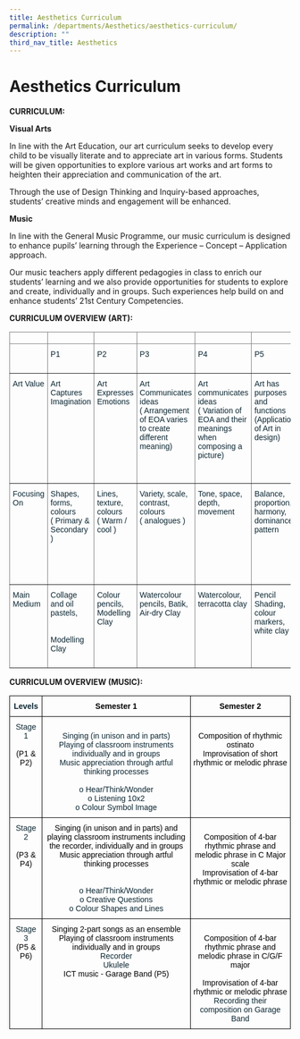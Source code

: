 ```yaml
---
title: Aesthetics Curriculum
permalink: /departments/Aesthetics/aesthetics-curriculum/
description: ""
third_nav_title: Aesthetics
---
```

# Aesthetics Curriculum

**CURRICULUM:**

**Visual Arts**

In line with the Art Education, our art curriculum seeks to develop every child to be visually literate and to appreciate art in various forms. Students will be given opportunities to explore various art works and art forms to heighten their appreciation and communication of the art.

Through the use of Design Thinking and Inquiry-based approaches, students’ creative minds and engagement will be enhanced.

 

**Music**

In line with the General Music Programme, our music curriculum is designed to enhance pupils’ learning through the Experience – Concept – Application approach.

Our music teachers apply different pedagogies in class to enrich our students’ learning and we also provide opportunities for students to explore and create, individually and in groups. Such experiences help build on and enhance students’ 21st Century Competencies.

**CURRICULUM OVERVIEW (ART):**

<style type="text/css">
.tg  {border-collapse:collapse;border-spacing:0;}
.tg td{border-color:black;border-style:solid;border-width:1px;font-family:Arial, sans-serif;font-size:14px;
  overflow:hidden;padding:10px 5px;word-break:normal;}
.tg th{border-color:black;border-style:solid;border-width:1px;font-family:Arial, sans-serif;font-size:14px;
  font-weight:normal;overflow:hidden;padding:10px 5px;word-break:normal;}
.tg .tg-qr2y{border-color:inherit;color:#0C2733;text-align:left;vertical-align:top}
.tg .tg-0pky{border-color:inherit;text-align:left;vertical-align:top}
</style>
<table class="tg">
<thead>
  <tr>
    <th class="tg-0pky"></th>
    <th class="tg-0pky"></th>
    <th class="tg-0pky"></th>
    <th class="tg-0pky"></th>
    <th class="tg-0pky"></th>
    <th class="tg-0pky"></th>
    <th class="tg-0pky"></th>
  </tr>
</thead>
<tbody>
  <tr>
    <td class="tg-qr2y"><br><br></td>
    <td class="tg-qr2y">P1<br><br></td>
    <td class="tg-qr2y">P2<br></td>
    <td class="tg-qr2y">P3<br></td>
    <td class="tg-qr2y">P4<br><br></td>
    <td class="tg-qr2y">P5<br><br></td>
    <td class="tg-0pky">P6</td>
  </tr>
  <tr>
    <td class="tg-qr2y">Art Value<br><br></td>
    <td class="tg-qr2y">Art Captures Imagination<br><br></td>
    <td class="tg-qr2y">Art Expresses Emotions<br><br></td>
    <td class="tg-qr2y">Art Communicates ideas<br>( Arrangement of EOA varies to create different meaning)<br><br></td>
    <td class="tg-qr2y">Art communicates ideas <br>( Variation of EOA and their meanings when composing a picture)<br><br><br></td>
    <td class="tg-qr2y">Art has purposes and functions <br>(Application of Art in design)<br><br></td>
    <td class="tg-qr2y">Art has purposes and functions <br>( Art and society)<br><br></td>
  </tr>
  <tr>
    <td class="tg-qr2y">Focusing On<br><br></td>
    <td class="tg-qr2y">Shapes, forms, colours <br>( Primary &amp; Secondary )<br><br></td>
    <td class="tg-qr2y">Lines, texture, colours <br>( Warm / cool )<br><br></td>
    <td class="tg-qr2y">Variety, scale, contrast, colours <br>( analogues )<br><br></td>
    <td class="tg-qr2y">Tone, space, depth, movement<br><br></td>
    <td class="tg-qr2y">Balance, proportion, harmony, dominance, pattern<br><br></td>
    <td class="tg-qr2y">Balance, proportion, harmony Rhythm, Complementary Colours<br><br><br><br> <br></td>
  </tr>
  <tr>
    <td class="tg-qr2y">Main Medium<br><br></td>
    <td class="tg-qr2y">Collage and oil pastels,<br><br><br>Modelling Clay<br><br></td>
    <td class="tg-qr2y">Colour pencils, Modelling Clay<br><br></td>
    <td class="tg-qr2y">Watercolour pencils, Batik, Air-dry Clay<br><br></td>
    <td class="tg-qr2y">Watercolour, terracotta clay<br><br></td>
    <td class="tg-qr2y">Pencil Shading, colour markers, white clay  <br><br><br></td>
    <td class="tg-qr2y">Printmaking, Acrylic paint</td>
  </tr>
</tbody>
</table>

**CURRICULUM OVERVIEW (MUSIC):**

<style type="text/css">
.tg  {border-collapse:collapse;border-spacing:0;}
.tg td{border-color:black;border-style:solid;border-width:1px;font-family:Arial, sans-serif;font-size:14px;
  overflow:hidden;padding:10px 5px;word-break:normal;}
.tg th{border-color:black;border-style:solid;border-width:1px;font-family:Arial, sans-serif;font-size:14px;
  font-weight:normal;overflow:hidden;padding:10px 5px;word-break:normal;}
.tg .tg-s7de{color:#0C2733;font-weight:bold;text-align:center;vertical-align:top}
.tg .tg-eohv{color:#0C2733;text-align:center;vertical-align:top}
</style>
<table class="tg">
<thead>
  <tr>
    <th class="tg-s7de">Levels</th>
    <th class="tg-s7de"><span style="color:black">Semester 1</span></th>
    <th class="tg-s7de"><span style="color:black">Semester 2</span></th>
  </tr>
</thead>
<tbody>
  <tr>
    <td class="tg-eohv">Stage 1<br><br><span style="color:black">(P1 &amp; P2)</span></td>
    <td class="tg-eohv"><br> Singing (in unison and in parts)<br> Playing of classroom instruments individually and in groups<br>Music appreciation through artful thinking processes<br><br>	           o	Hear/Think/Wonder<br>	           o	Listening 10x2<br>	           o	Colour Symbol Image</td>
    <td class="tg-eohv"><br><span style="color:black">Composition of rhythmic ostinato</span><br><span style="color:black"> Improvisation of short rhythmic or melodic phrase</span><br></td>
  </tr>
  <tr>
    <td class="tg-eohv">Stage 2<br><br><span style="color:black">(P3 &amp; P4)</span></td>
    <td class="tg-eohv"><span style="color:black">Singing (in unison and in parts) and playing classroom instruments including the recorder, individually and in groups</span><br><span style="color:black">Music appreciation through artful thinking processes</span>        <br><br><br>	           o	Hear/Think/Wonder<br>                   o	Creative Questions<br>	           o	Colour Shapes and Lines</td>
    <td class="tg-eohv"><br><span style="color:black">Composition of 4-bar rhythmic phrase and melodic phrase in C Major scale</span><br><span style="color:black">Improvisation of 4-bar rhythmic or melodic phrase</span><br></td>
  </tr>
  <tr>
    <td class="tg-eohv"> Stage 3<br><span style="color:black">(P5 &amp; P6)</span></td>
    <td class="tg-eohv"> <span style="color:black">Singing 2-part songs as an ensemble</span>   <br><span style="color:black"> Playing of classroom instruments  individually and in groups</span><br>Recorder<br>Ukulele<br><span style="color:black">ICT music - Garage Band (P5)</span><br></td>
    <td class="tg-eohv"><br><span style="color:black">Composition of 4-bar rhythmic phrase and melodic phrase in C/G/F major</span><br><br> <span style="color:black">Improvisation of 4-bar rhythmic or melodic phrase</span><br> Recording their composition on Garage Band <span style="color:#222"> </span></td>
  </tr>
</tbody>
</table>